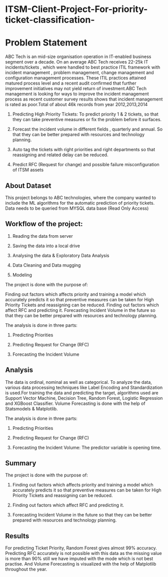 # ITSM-Client-Project-For-priority-ticket-classification-

# Problem Statement
ABC Tech is an mid-size organisation operation in IT-enabled business segment over a decade. On an average ABC Tech receives 22-25k IT incidents/tickets , which were handled to best practice ITIL framework with incident management , problem management, change management and configuration management processes. These ITIL practices attained matured process level and a recent audit confirmed that further improvement initiatives may not yield return of investment.ABC Tech management is looking for ways to improve the incident management process as recent customer survey results shows that incident management is rated as poor.Total of about 46k records from year 2012,2013,2014

1. Predicting High Priority Tickets: To predict priority 1 & 2 tickets, so that they can take preventive measures or fix the problem before it surfaces.

2. Forecast the incident volume in different fields , quarterly and annual. So that they can be better prepared with resources and technology planning.

3. Auto tag the tickets with right priorities and right departments so that reassigning and related delay can be reduced.

4. Predict RFC (Request for change) and possible failure misconfiguration of ITSM assets

## About Dataset

This project belongs to ABC technologies, where the company wanted to include the ML algorithms for the automatic prediction of priority tickets. Data needs to be queried from MYSQL data base (Read Only Access)

## Workflow of the project:

1. Reading the data from server  

2. Saving the data into a local drive 

3. Analysing the data & Exploratory Data Analysis 

4. Data Cleaning and Data mugging 

5. Modeling

The project is done with the purpose of:

Finding out factors which affects priority and training a model which accurately predicts it so that preventive measures can be taken for High Priority Tickets and reassigning can be reduced.
Finding out factors which affect RFC and predicting it.
Forecasting Incident Volume in the future so that they can be better prepared with resources and technology planning.

The analysis is done in three parts:

1. Predicting Priorities

2. Predicting Request for Change (RFC)

3. Forecasting the Incident Volume

## Analysis

The data is ordinal, nominal as well as categorical. To analyze the data, various data processing techniques like Label Encoding and Standardization is used.For training the data and predicting the target, algorithms used are Support Vector Machine, Decision Tree, Random Forest, Logistic Regression and XGBoost Classifier. Volume Forecasting is done with the help of Statsmodels & Matplotlib.

The analysis is done in three parts:

1. Predicting Priorities

2. Predicting Request for Change (RFC)

3. Forecasting the Incident Volume: The predictor variable is opening time.

## Summary

The project is done with the purpose of:

1. Finding out factors which affects priority and training a model which accurately predicts it so that preventive measures can be taken for High Priority Tickets and reassigning can be reduced.

2. Finding out factors which affect RFC and predicting it.

3. Forecasting Incident Volume in the future so that they can be better prepared with resources and technology planning.

## Results

For predicting Ticket Priority, Random Forest gives almost 99% accuracy. Predicting RFC accurately is not possible with this data as the missing value is more than 90% still we have imputed with the mode which is not best practise. And Volume Forecasting is visualized with the help of Matplotlib throughout the year.
